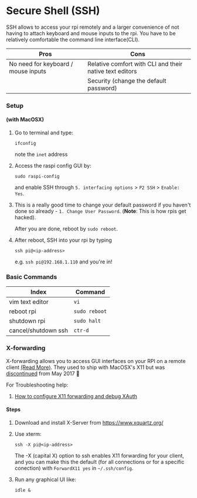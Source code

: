 # Secure Shell (SSH)
SSH allows to access your rpi remotely and a larger convenience of not having to attach keyboard and mouse inputs to the rpi. You have to be relatively comfortable the command line interface(CLI).

| Pros 	| Cons 	|
|-------------------------------------	|---------------------------------------------------------	|
| No need for keyboard / mouse inputs 	| Relative comfort with CLI and their native text editors 	|
|  	| Security (change the default password) 	|

### Setup
#### (with MacOSX)
1. Go to terminal and type:

      `ifconfig`

      note the `inet` address
2. Access the raspi config GUI by:

      `sudo raspi-config`

      and enable SSH through
      `5. interfacing options` > `P2 SSH` > `Enable: Yes`.
3. This is a really good time to change your default password if you haven't done so already - `1. Change User Password`. (__Note__: This is how rpis get hacked).

      After you are done, reboot by `sudo reboot`.
3. After reboot, SSH into your rpi by typing

      `ssh pi@<ip-address>`

      e.g. `ssh pi@192.168.1.110` and you're in!

### Basic Commands
| Index 	| Command 	|
|-------------------------------------	|---------------------------------------------------------	|
| vim text editor | `vi`	|
| reboot rpi | `sudo reboot`	|
| shutdown rpi | `sudo halt`	|
| cancel/shutdown ssh | `ctr-d`	|

### X-forwarding
X-forwarding allows you to access GUI interfaces on your RPI on a remote client [(Read More)](https://www.raspberrypi.org/documentation/remote-access/ssh/unix.md). They used to ship with MacOSX's X11 but was [discontinued](https://support.apple.com/en-us/HT201341) from May 2017 :poop:

For Troubleshooting help:
1. [How to configure X11 forwarding and  debug XAuth](https://unix.stackexchange.com/questions/12755/how-to-forward-x-over-ssh-to-run-graphics-applications-remotely)

#### Steps
1. Download and install X-Server from https://www.xquartz.org/
2. Use xterm:

      `ssh -X pi@<ip-address>`

      The -X (capital X) option to ssh enables X11 forwarding for your client, and you can make this the default (for all connections or for a specific conection) with `ForwardX11 yes` in `~/.ssh/config`.
3. Run any graphical UI like:

      `idle &`
